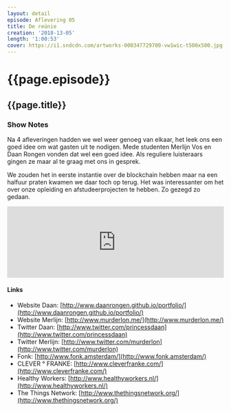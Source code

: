 ```yaml
---
layout: detail
episode: Aflevering 05
title: De reünie
creation: '2018-13-05'
length: '1:00:53'
cover: https://i1.sndcdn.com/artworks-000347729700-vw1wic-t500x500.jpg
---
```



# {{page.episode}}

## {{page.title}}

### Show Notes
Na 4 afleveringen hadden we wel weer genoeg van elkaar, het leek ons een goed idee om wat gasten uit te nodigen. Mede studenten Merlijn Vos en Daan Rongen vonden dat wel een goed idee. Als reguliere luisteraars gingen ze maar al te graag met ons in gesprek.

We zouden het in eerste instantie over de blockchain hebben maar na een halfuur praten kwamen we daar toch op terug. Het was interessanter om het over onze opleiding en afstudeerprojecten te hebben. Zo gezegd zo gedaan.

<iframe width="100%" height="166" scrolling="no" frameborder="no" allow="autoplay" src="https://w.soundcloud.com/player/?url=https%3A//api.soundcloud.com/tracks/443399391%3Fsecret_token%3Ds-S2fh4&color=%23003dff&auto_play=false&hide_related=false&show_comments=true&show_user=true&show_reposts=false&show_teaser=true"></iframe>

#### Links
* Website Daan: [http://www.daanrongen.github.io/portfolio/](http://www.daanrongen.github.io/portfolio/)
* Website Merlijn: [http://www.murderlon.me/](http://www.murderlon.me/)
* Twitter Daan: [http://www.twitter.com/princessdaan](http://www.twitter.com/princessdaan)
* Twitter Merlijn: [http://www.twitter.com/murderlon](http://www.twitter.com/murderlon)
* Fonk: [http://www.fonk.amsterdam/](http://www.fonk.amsterdam/)
* CLEVER ° FRANKE: [http://www.cleverfranke.com/](http://www.cleverfranke.com/)
* Healthy Workers: [http://www.healthyworkers.nl/](http://www.healthyworkers.nl/)
* The Things Network: [http://www.thethingsnetwork.org/](http://www.thethingsnetwork.org/)
